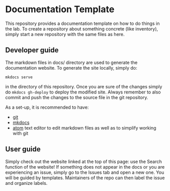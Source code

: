 # Documentation Template

This repository provides a documentation template on how to do things in the lab. To create a repository about something concrete (like inventory), simply start a new repository with the same files as here.

## Developer guide

The markdown files in docs/ directory are used to generate the documentation website. To generate the site locally, simply do:

```
mkdocs serve
```

in the directory of this repository. Once you are sure of the changes simply do `mkdocs gh-deploy` to deploy the modified site. Always remember to also commit and push the changes to the source file in the git repository.

As a set-up, it is recommended to have:

- [git](http://rogerdudler.github.io/git-guide/)
- [mkdocs](https://www.mkdocs.org/)
- [atom](https://atom.io/) text editor to edit markdown files as well as to simplify working with git

## User guide

Simply check out the website linked at the top of this page: use the Search function of the website! If something does not appear in the docs or you are experiencing an issue, simply go to the Issues tab and open a new one. You will be guided by templates. Maintainers of the repo can then label the issue and organize labels.
